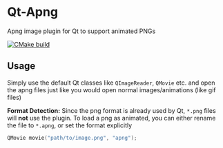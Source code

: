 # Qt-Apng

Apng image plugin for Qt to support animated PNGs

[![CMake build](https://github.com/RealChuan/Qt-Apng/workflows/CMake%20Build/badge.svg)](https://github.com/RealChuan/Qt-Apng/actions?query=workflow%3A%22CMake+Build%22)

## Usage

Simply use the default Qt classes like `QImageReader`, `QMovie` etc. and open the apng files just like you would open normal images/animations (like gif files)

**Format Detection:**
Since the png format is already used by Qt, `*.png` files will **not** use the plugin. To load a png as animated, you can either rename the file to `*.apng`, or set the format explicitly

```cpp
QMovie movie("path/to/image.png", "apng");
```

